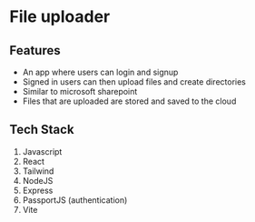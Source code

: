 # File uploader

## Features

- An app where users can login and signup
- Signed in users can then upload files and create directories
- Similar to microsoft sharepoint
- Files that are uploaded are stored and saved to the cloud

## Tech Stack
1. Javascript
2. React
3. Tailwind
4. NodeJS
5. Express
6. PassportJS (authentication)
7. Vite
